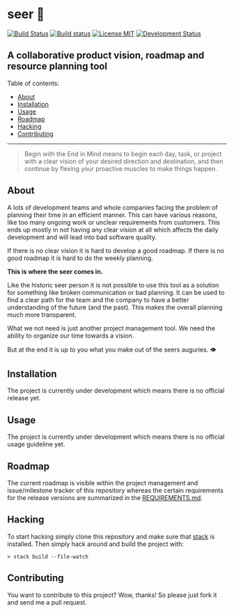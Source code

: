 # seer 🔮
[![Build Status](https://travis-ci.org/saschagrunert/seer.svg)](https://travis-ci.org/saschagrunert/seer) [![Build status](https://ci.appveyor.com/api/projects/status/1bjn2k6rjlsldu0b?svg=true)](https://ci.appveyor.com/project/saschagrunert/seer) [![License MIT](https://img.shields.io/badge/license-MIT-blue.svg)](https://github.com/saschagrunert/seer/blob/master/LICENSE) [![Development Status](https://img.shields.io/badge/status-in%20development-yellow.svg)](#about)

## A collaborative product vision, roadmap and resource planning tool

Table of contents:

- [About](#about)
- [Installation](#installation)
- [Usage](#usage)
- [Roadmap](#roadmap)
- [Hacking](#hacking)
- [Contributing](#contributing)

---

> Begin with the End in Mind means to begin each day, task, or project with a
> clear vision of your desired direction and destination, and then continue by
> flexing your proactive muscles to make things happen.

## About
A lots of development teams and whole companies facing the problem of planning
their time in an efficient manner. This can have various reasons, like too many
ongoing work or unclear requirements from customers. This ends up mostly in not
having any clear vision at all which affects the daily development and will lead
into bad software quality.

If there is no clear vision it is hard to develop a good roadmap. If there is no
good roadmap it is hard to do the weekly planning.

**This is where the seer comes in.**

Like the historic seer person it is not possible to use this tool as a solution
for something like broken communication or bad planning. It can be used to find
a clear path for the team and the company to have a better understanding of the
future (and the past). This makes the overall planning much more transparent.

What we not need is just another project management tool. We need the ability to
organize our time towards a vision.

But at the end it is up to you what you make out of the seers auguries. 👁️

## Installation
The project is currently under development which means there is no official
release yet.

## Usage
The project is currently under development which means there is no official
usage guideline yet.

## Roadmap
The current roadmap is visible within the project management and issue/milestone
tracker of this repository whereas the certain requirements for the release
versions are summarized in the [REQUIREMENTS.md](./REQUIREMENTS.md).

## Hacking
To start hacking simply clone this repository and make sure that
[stack](https://docs.haskellstack.org/en/stable/README/) is installed. Then
simply hack around and build the project with:

```shell
> stack build --file-watch
```

## Contributing
You want to contribute to this project? Wow, thanks! So please just fork it and
send me a pull request.
